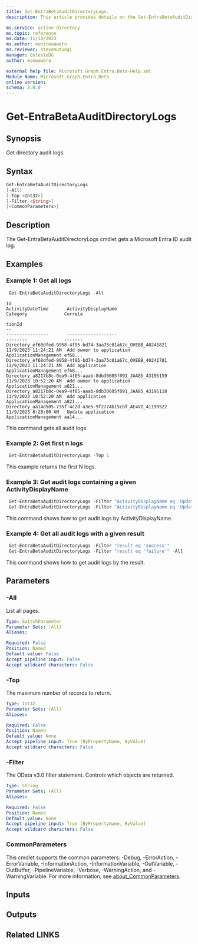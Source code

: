 ```yaml
---
title: Get-EntraBetaAuditDirectoryLogs.
description: This article provides details on the Get-EntraBetaAuditDirectoryLogs command.

ms.service: active-directory
ms.topic: reference
ms.date: 11/10/2023
ms.author: eunicewaweru
ms.reviewer: stevemutungi
manager: CelesteDG
author: msewaweru

external help file: Microsoft.Graph.Entra.Beta-Help.xml
Module Name: Microsoft.Graph.Entra.Beta
online version:
schema: 2.0.0
---
```


# Get-EntraBetaAuditDirectoryLogs

## Synopsis
Get directory audit logs.

## Syntax

```powershell
Get-EntraBetaAuditDirectoryLogs 
[-All] 
[-Top <Int32>] 
[-Filter <String>] 
[<CommonParameters>]
```

## Description
The Get-EntraBetaAuditDirectoryLogs cmdlet gets a Microsoft Entra ID audit log.

## Examples

### Example 1: Get all logs
```powershell
 Get-EntraBetaAuditDirectoryLogs -All  
```

```Output
Id                                                                      ActivityDateTime       ActivityDisplayName                                             Category              Correla
                                                                                                                                                                                     tionId
--                                                                      ----------------       -------------------                                             --------              -------
Directory_ef68dfed-9958-4f95-bd74-3aa75c01a67c_OVEBB_40241821           11/9/2023 11:24:21 AM  Add owner to application                                        ApplicationManagement ef68...
Directory_ef68dfed-9958-4f95-bd74-3aa75c01a67c_OVEBB_40241781           11/9/2023 11:24:21 AM  Add application                                                 ApplicationManagement ef68...
Directory_a8217b8c-0ea9-4f05-aaab-8db30605f091_JAA85_43195159           11/9/2023 10:52:20 AM  Add owner to application                                        ApplicationManagement a821...
Directory_a8217b8c-0ea9-4f05-aaab-8db30605f091_JAA85_43195118           11/9/2023 10:52:20 AM  Add application                                                 ApplicationManagement a821...
Directory_aa14d505-735f-4c2d-a3e5-9f2774b15cbf_AE4VI_41199522           11/9/2023 8:28:00 AM   Update application                                              ApplicationManagement aa14...
```
This command gets all audit logs.

### Example 2: Get first n logs

```powershell
 Get-EntraBetaAuditDirectoryLogs -Top 1
```
This example returns the first N logs.

### Example 3: Get audit logs containing a given ActivityDisplayName

```powershell
 Get-EntraBetaAuditDirectoryLogs -Filter "ActivityDisplayName eq 'Update rollout policy of feature'" 
 Get-EntraBetaAuditDirectoryLogs -Filter "ActivityDisplayName eq 'Update rollout policy of feature'" -Top 1
```
This command shows how to get audit logs by ActivityDisplayName.

### Example 4: Get all audit logs with a given result

```powershell
 Get-EntraBetaAuditDirectoryLogs -Filter "result eq 'success'"
 Get-EntraBetaAuditDirectoryLogs -Filter "result eq 'failure'" -All
```
This command shows how to get audit logs by the result.

## Parameters

### -All
List all pages.

```yaml
Type: SwitchParameter
Parameter Sets: (All)
Aliases:

Required: False
Position: Named
Default value: False
Accept pipeline input: False
Accept wildcard characters: False
```

### -Top

The maximum number of records to return.

```yaml
Type: Int32
Parameter Sets: (All)
Aliases:

Required: False
Position: Named
Default value: None
Accept pipeline input: True (ByPropertyName, ByValue)
Accept wildcard characters: False
```

### -Filter

The OData v3.0 filter statement.
Controls which objects are returned.

```yaml
Type: String
Parameter Sets: (All)
Aliases:

Required: False
Position: Named
Default value: None
Accept pipeline input: True (ByPropertyName, ByValue)
Accept wildcard characters: False
```

### CommonParameters

This cmdlet supports the common parameters: -Debug, -ErrorAction, -ErrorVariable, -InformationAction, -InformationVariable, -OutVariable, -OutBuffer, -PipelineVariable, -Verbose, -WarningAction, and -WarningVariable. For more information, see [about_CommonParameters](https://go.microsoft.com/fwlink/?LinkID=113216).

## Inputs

## Outputs

## Related LINKS
